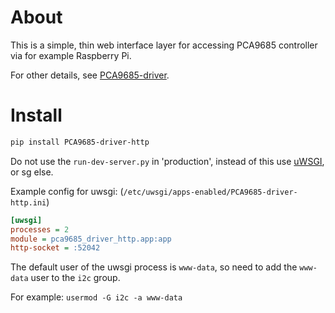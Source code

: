 # About
This is a simple, thin web interface layer for accessing PCA9685 controller via for example Raspberry Pi.

For other details, see [PCA9685-driver](https://github.com/voidpp/PCA9685-driver).

# Install
```bash
pip install PCA9685-driver-http
```
Do not use the ``run-dev-server.py`` in 'production', instead of this use [uWSGI](https://uwsgi-docs.readthedocs.org/en/latest/), or sg else.

Example config for uwsgi: (`/etc/uwsgi/apps-enabled/PCA9685-driver-http.ini`)

```ini
[uwsgi]
processes = 2
module = pca9685_driver_http.app:app
http-socket = :52042
```
The default user of the uwsgi process is `www-data`, so need to add the `www-data` user to the `i2c` group.

For example: `usermod -G i2c -a www-data`
